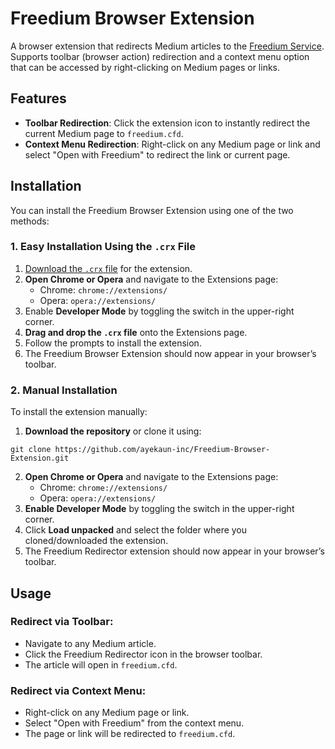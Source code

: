 # Freedium Browser Extension

A browser extension that redirects Medium articles to the [Freedium Service](https://freedium.cfd). Supports toolbar (browser action) redirection and a context menu option that can be accessed by right-clicking on Medium pages or links.

## Features
- **Toolbar Redirection**: Click the extension icon to instantly redirect the current Medium page to `freedium.cfd`.
- **Context Menu Redirection**: Right-click on any Medium page or link and select "Open with Freedium" to redirect the link or current page.
  
## Installation
You can install the Freedium Browser Extension using one of the two methods:

### **1. Easy Installation Using the `.crx` File**

1. [Download the `.crx` file](https://github.com/ayekaun-inc/Freedium-Browser-Extension/releases/tag/v1.0.0) for the extension.
2. **Open Chrome or Opera** and navigate to the Extensions page:
   - Chrome: `chrome://extensions/`
   - Opera: `opera://extensions/`
3. Enable **Developer Mode** by toggling the switch in the upper-right corner.
4. **Drag and drop the `.crx` file** onto the Extensions page.
5. Follow the prompts to install the extension.
6. The Freedium Browser Extension should now appear in your browser’s toolbar.

### **2. Manual Installation**

To install the extension manually:

1. **Download the repository** or clone it using:
```
git clone https://github.com/ayekaun-inc/Freedium-Browser-Extension.git
```
2. **Open Chrome or Opera** and navigate to the Extensions page:
   - Chrome: `chrome://extensions/`
   - Opera: `opera://extensions/`
3. **Enable Developer Mode** by toggling the switch in the upper-right corner.
4. Click **Load unpacked** and select the folder where you cloned/downloaded the extension.
5. The Freedium Redirector extension should now appear in your browser’s toolbar.

## Usage
### Redirect via Toolbar:
- Navigate to any Medium article.
- Click the Freedium Redirector icon in the browser toolbar.
- The article will open in `freedium.cfd`.
### Redirect via Context Menu:
- Right-click on any Medium page or link.
- Select "Open with Freedium" from the context menu.
- The page or link will be redirected to `freedium.cfd`.

